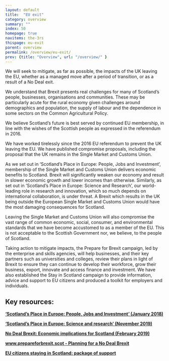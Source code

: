 ```yaml
---
layout: default
title:  "EU exit"
category: overview
summary: ""
index: 50
homepage: true
navitems: the-3rs
thispage: eu-exit
parent: overview
permalink: /overview/eu-exit/
prev: {title: "Overview", url: "/overview/" }
---
```

We will seek to mitigate, as far as possible, the impacts of the UK leaving the EU, whether as a managed move after a period of transition, or as a result of a No Deal exit.  

We understand that Brexit presents real challenges for many of Scotland’s people, businesses, organisations and communities.  These may be particularly acute for the rural economy given challenges around demographics and population, the supply of labour and the dependence in some sectors on the Common Agricultural Policy.  

We believe Scotland’s future is best served by continued EU membership, in line with the wishes of the Scottish people as expressed in the referendum in 2016.  

We have worked tirelessly since the 2016 EU referendum to prevent the UK leaving the EU.  We have published compromise proposals, including the proposal that the UK remains in the Single Market and Customs Union.  

As we set out in ‘Scotland’s Place in Europe: People, Jobs and Investment’, membership of the Single Market and Customs Union delivers economic benefits to Scotland.  Brexit will significantly weaken our economy and result in slower economic growth and lower incomes than otherwise.  Similarly, as set out in ‘Scotland’s Place in Europe: Science and Research’, our world-leading role in research and innovation, which so much depends on international collaboration, is under threat. A Brexit which results in the UK being outside the European Single Market and Customs Union would have the most damaging consequences for Scotland.  

Leaving the Single Market and Customs Union will also compromise the vast range of common economic, social, consumer, and environmental standards that we have become accustomed to as a member of the EU.  This is not acceptable to the Scottish Government nor, we believe, to the people of Scotland.  

Taking action to mitigate impacts, the Prepare for Brexit campaign, led by the enterprise and skills agencies, will help businesses, and their key partners such as universities and colleges, review their plans in light of Brexit to ensure they can continue to develop their workforce, grow their business, export, innovate and access finance and investment.  We have also established the Stay in Scotland campaign to provide information, advice and support to EU citizens and produced a toolkit for employers and individuals.  
  
## Key resources:  

**[‘Scotland’s Place in Europe: People, Jobs and Investment’ (January 2018)](https://www.gov.scot/publications/scotlands-place-europe-people-jobs-investment/)**  

**[‘Scotland’s Place in Europe: Science and research’ (November 2019)](https://www.gov.scot/publications/scotlands-place-europe-science-research/)**

**[No Deal Brexit: Economic implications for Scotland (February 2019)](https://www.gov.scot/publications/deal-brexit-economic-implications-scotland/)**  

**[www.prepareforbrexit.scot - Planning for a No Deal Brexit](https://www.prepareforbrexit.scot/)**  

**[EU citizens staying in Scotland: package of support](https://www.gov.scot/publications/eu-citizens-staying-in-scotland-package-of-support/)**  
